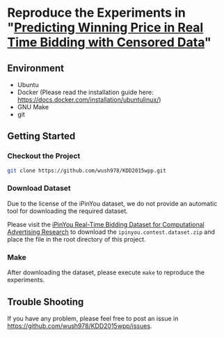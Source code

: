 # Reproduce the Experiments in "[Predicting Winning Price in Real Time Bidding with Censored Data](https://drive.google.com/file/d/0B5rJuVU7ijjIUVc5Rm10b2dreDhBb2xwcnNuOFl3TF9vNFdv/view?usp=sharing)"

## Environment

- Ubuntu
- Docker (Please read the installation guide here: <https://docs.docker.com/installation/ubuntulinux/>)
- GNU Make
- git

## Getting Started

### Checkout the Project

```sh
git clone https://github.com/wush978/KDD2015wpp.git
```

### Download Dataset

Due to the license of the iPinYou dataset, we do not provide an automatic tool for downloading the required dataset.

Please visit the [iPinYou Real-Time Bidding Dataset
for Computational Advertising Research](http://data.computational-advertising.org/) to download the `ipinyou.contest.dataset.zip` and place the file in the root directory of this project.

### Make

After downloading the dataset, please execute `make` to reproduce the experiments.

## Trouble Shooting

If you have any problem, please feel free to post an issue in <https://github.com/wush978/KDD2015wpp/issues>.
